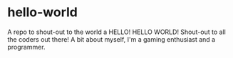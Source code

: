 # hello-world
A repo to shout-out to the world a HELLO!
HELLO WORLD!
    Shout-out to all the coders out there! 
       A bit about myself, I'm a gaming enthusiast and a programmer.
